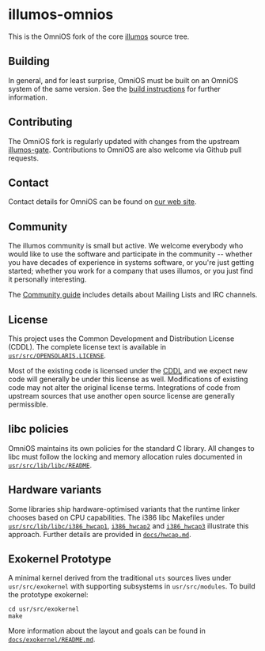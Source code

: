 # illumos-omnios

This is the OmniOS fork of the core [illumos](https://illumos.org) source tree.

## Building

In general, and for least surprise, OmniOS must be built on an OmniOS system of
the same version. See the
[build instructions](https://omnios.org/dev/build_instructions) for further
information.

## Contributing

The OmniOS fork is regularly updated with changes from the upstream
[illumos-gate](https://github.com/illumos/illumos-gate). Contributions to
OmniOS are also welcome via Github pull requests.

## Contact

Contact details for OmniOS can be found on
[our web site](https://omnios.org/about/contact).

## Community

The illumos community is small but active. We welcome everybody who would like
to use the software and participate in the community -- whether you have
decades of experience in systems software, or you're just getting started;
whether you work for a company that uses illumos, or you just find it
personally interesting.

The [Community guide](https://illumos.org/docs/community/) includes details
about Mailing Lists and IRC channels.

## License

This project uses the Common Development and Distribution License (CDDL).
The complete license text is available in
[`usr/src/OPENSOLARIS.LICENSE`](usr/src/OPENSOLARIS.LICENSE).

Most of the existing code is licensed under the
[CDDL](https://illumos.org/license/CDDL) and we expect new code will generally
be under this license as well. Modifications of existing code may not alter
the original license terms. Integrations of code from upstream sources that
use another open source license are generally permissible.

## libc policies

OmniOS maintains its own policies for the standard C library.  All changes to
libc must follow the locking and memory allocation rules documented in
[`usr/src/lib/libc/README`](usr/src/lib/libc/README).

## Hardware variants

Some libraries ship hardware-optimised variants that the runtime linker
chooses based on CPU capabilities.  The i386 libc Makefiles under
[`usr/src/lib/libc/i386_hwcap1`](usr/src/lib/libc/i386_hwcap1/Makefile),
[`i386_hwcap2`](usr/src/lib/libc/i386_hwcap2/Makefile) and
[`i386_hwcap3`](usr/src/lib/libc/i386_hwcap3/Makefile) illustrate this
approach. Further details are provided in
[`docs/hwcap.md`](docs/hwcap.md).


## Exokernel Prototype

A minimal kernel derived from the traditional `uts` sources lives under
`usr/src/exokernel` with supporting subsystems in `usr/src/modules`.
To build the prototype exokernel:

```
cd usr/src/exokernel
make
```

More information about the layout and goals can be found in
[`docs/exokernel/README.md`](docs/exokernel/README.md).

